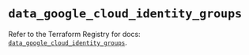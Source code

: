# `data_google_cloud_identity_groups`

Refer to the Terraform Registry for docs: [`data_google_cloud_identity_groups`](https://registry.terraform.io/providers/hashicorp/google-beta/6.4.0/docs/data-sources/google_cloud_identity_groups).
